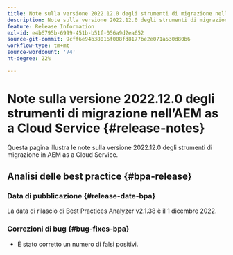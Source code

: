```yaml
---
title: Note sulla versione 2022.12.0 degli strumenti di migrazione nell’AEM as a Cloud Service
description: Note sulla versione 2022.12.0 degli strumenti di migrazione nell’AEM as a Cloud Service
feature: Release Information
exl-id: e4b6795b-6999-451b-b51f-056a9d2ea652
source-git-commit: 9cff6e94b38016f008fd8177be2e071a530d80b6
workflow-type: tm+mt
source-wordcount: '74'
ht-degree: 22%

---
```


# Note sulla versione 2022.12.0 degli strumenti di migrazione nell’AEM as a Cloud Service {#release-notes}

Questa pagina illustra le note sulla versione 2022.12.0 degli strumenti di migrazione in AEM as a Cloud Service.

## Analisi delle best practice {#bpa-release}

### Data di pubblicazione {#release-date-bpa}

La data di rilascio di Best Practices Analyzer v2.1.38 è il 1 dicembre 2022.

### Correzioni di bug {#bug-fixes-bpa}

* È stato corretto un numero di falsi positivi.
